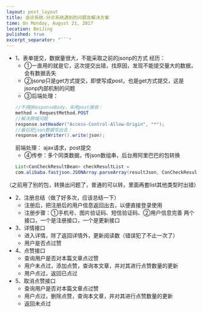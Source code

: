 ```yaml
---
layout: post_layout
title: 会诊系统-分诊系统遇到的问题及解决方案
time: On Monday, August 21, 2017
location: BeiJing
pulished: true
excerpt_separator: "```"
---
```



- 1、表单提交，数据量很大，不能采取之前的jsonp的方式
经历：
    - ①一直用的就是它，这次提交出错，找原因，发现不能提交量大的数据，会有数据丢失
    - ②jsonp只是get方式提交，即使写成post，也是get方式提交，这是jsonp内部机制的问题
    - ③后端处理：
    ```java
	//不用@ResponseBody，采用post接收：
	method = RequestMethod.POST
	//解决跨域问题
    response.setHeader("Access-Control-Allow-Origin", "*");
	//最后把json数据写出去：
	response.getWriter().write(json);
	```
  前端处理：
	ajax请求，post提交
    - ④传参：多个同类数据，传json数组串，后台用阿里巴巴的包转换
    ```java
    List<ConCheckResultBean> checkResultList =
    com.alibaba.fastjson.JSONArray.parseArray(resultJson, ConCheckResultBean.class);
    ```
（之前用了别的包，转换出问题了，普通的可以转，里面再套list其他类型时出错）
- 2、注册总结（做了好多次，应该总结一下）
    - 注册后，把注册后的用户信息返回出去，以便直接登录使用
    - 注册步骤：①手机号、图片验证码、短信验证码、②用户信息完善 两个接口，一个是注册接口，一个是更新接口
- 3、详情接口
    - 进入详情，除了返回详情外，更新阅读数（错误犯了不止一次了）
    - 用户是否点过赞
- 4、点赞接口
    - 查询用户是否对本篇文章点过赞
    - 用户未点过，添加点赞，查询本文章，并对其进行点赞数量的更新
    - 用户点过，返回已点过
- 5、取消点赞接口
    - 查询用户是否对本篇文章点过赞
    - 用户点过，删除点赞，查询本文章，并对其进行点赞数量的更新
    - 返回未点过